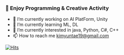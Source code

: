 ### 👋 Enjoy Programming & Creative Activity
- 🔭 I’m currently working on AI PlatForm, Unity
- 🌱 I’m currently learning ML, DL
- 👀 I’m currently interested in java, Python, C#, C++
- 📫 How to reach me kimyuntae19@gmail.com

 [![Hits](https://hits.seeyoufarm.com/api/count/incr/badge.svg?url=https%3A%2F%2Fgithub.com%2Fgjbae1212%2Fhit-counter&count_bg=%2347B000&title_bg=%23007CF3&icon=apple.svg&icon_color=%23000000&title=hits&edge_flat=false)](https://hits.seeyoufarm.com)
